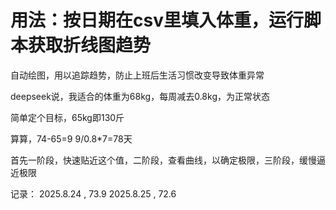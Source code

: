 # 用法：按日期在csv里填入体重，运行脚本获取折线图趋势

自动绘图，用以追踪趋势，防止上班后生活习惯改变导致体重异常

deepseek说，我适合的体重为68kg，每周减去0.8kg，为正常状态

简单定个目标，65kg即130斤

算算，74-65=9 9/0.8*7=78天

首先一阶段，快速贴近这个值，二阶段，查看曲线，以确定极限，三阶段，缓慢逼近极限

记录：
2025.8.24 , 73.9
2025.8.25 , 72.6
